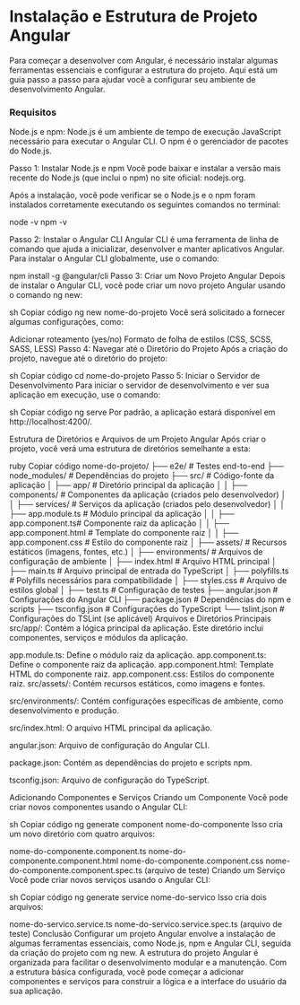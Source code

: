# Instalação e Estrutura de Projeto Angular

Para começar a desenvolver com Angular, é necessário instalar algumas ferramentas essenciais e configurar a estrutura do projeto. Aqui está um guia passo a passo para ajudar você a configurar seu ambiente de desenvolvimento Angular.

### Requisitos

Node.js e npm: Node.js é um ambiente de tempo de execução JavaScript necessário para executar o Angular CLI. O npm é o gerenciador de pacotes do Node.js.

Passo 1: Instalar Node.js e npm
Você pode baixar e instalar a versão mais recente do Node.js (que inclui o npm) no site oficial: nodejs.org.

Após a instalação, você pode verificar se o Node.js e o npm foram instalados corretamente executando os seguintes comandos no terminal:


   node -v
   npm -v

Passo 2: Instalar o Angular CLI
Angular CLI é uma ferramenta de linha de comando que ajuda a inicializar, desenvolver e manter aplicativos Angular. Para instalar o Angular CLI globalmente, use o comando:


npm install -g @angular/cli
Passo 3: Criar um Novo Projeto Angular
Depois de instalar o Angular CLI, você pode criar um novo projeto Angular usando o comando ng new:

sh
Copiar código
ng new nome-do-projeto
Você será solicitado a fornecer algumas configurações, como:

Adicionar roteamento (yes/no)
Formato de folha de estilos (CSS, SCSS, SASS, LESS)
Passo 4: Navegar até o Diretório do Projeto
Após a criação do projeto, navegue até o diretório do projeto:

sh
Copiar código
cd nome-do-projeto
Passo 5: Iniciar o Servidor de Desenvolvimento
Para iniciar o servidor de desenvolvimento e ver sua aplicação em execução, use o comando:

sh
Copiar código
ng serve
Por padrão, a aplicação estará disponível em http://localhost:4200/.

Estrutura de Diretórios e Arquivos de um Projeto Angular
Após criar o projeto, você verá uma estrutura de diretórios semelhante a esta:

ruby
Copiar código
nome-do-projeto/
├── e2e/ # Testes end-to-end
├── node_modules/ # Dependências do projeto
├── src/ # Código-fonte da aplicação
│ ├── app/ # Diretório principal da aplicação
│ │ ├── components/ # Componentes da aplicação (criados pelo desenvolvedor)
│ │ ├── services/ # Serviços da aplicação (criados pelo desenvolvedor)
│ │ ├── app.module.ts # Módulo principal da aplicação
│ │ ├── app.component.ts# Componente raiz da aplicação
│ │ ├── app.component.html # Template do componente raiz
│ │ ├── app.component.css # Estilo do componente raiz
│ ├── assets/ # Recursos estáticos (imagens, fontes, etc.)
│ ├── environments/ # Arquivos de configuração de ambiente
│ ├── index.html # Arquivo HTML principal
│ ├── main.ts # Arquivo principal de entrada do TypeScript
│ ├── polyfills.ts # Polyfills necessários para compatibilidade
│ ├── styles.css # Arquivo de estilos global
│ ├── test.ts # Configuração de testes
├── angular.json # Configurações do Angular CLI
├── package.json # Dependências do npm e scripts
├── tsconfig.json # Configurações do TypeScript
└── tslint.json # Configurações do TSLint (se aplicável)
Arquivos e Diretórios Principais
src/app/: Contém a lógica principal da aplicação. Este diretório inclui componentes, serviços e módulos da aplicação.

app.module.ts: Define o módulo raiz da aplicação.
app.component.ts: Define o componente raiz da aplicação.
app.component.html: Template HTML do componente raiz.
app.component.css: Estilos do componente raiz.
src/assets/: Contém recursos estáticos, como imagens e fontes.

src/environments/: Contém configurações específicas de ambiente, como desenvolvimento e produção.

src/index.html: O arquivo HTML principal da aplicação.

angular.json: Arquivo de configuração do Angular CLI.

package.json: Contém as dependências do projeto e scripts npm.

tsconfig.json: Arquivo de configuração do TypeScript.

Adicionando Componentes e Serviços
Criando um Componente
Você pode criar novos componentes usando o Angular CLI:

sh
Copiar código
ng generate component nome-do-componente
Isso cria um novo diretório com quatro arquivos:

nome-do-componente.component.ts
nome-do-componente.component.html
nome-do-componente.component.css
nome-do-componente.component.spec.ts (arquivo de teste)
Criando um Serviço
Você pode criar novos serviços usando o Angular CLI:

sh
Copiar código
ng generate service nome-do-servico
Isso cria dois arquivos:

nome-do-servico.service.ts
nome-do-servico.service.spec.ts (arquivo de teste)
Conclusão
Configurar um projeto Angular envolve a instalação de algumas ferramentas essenciais, como Node.js, npm e Angular CLI, seguida da criação do projeto com ng new. A estrutura do projeto Angular é organizada para facilitar o desenvolvimento modular e a manutenção. Com a estrutura básica configurada, você pode começar a adicionar componentes e serviços para construir a lógica e a interface do usuário da sua aplicação.
